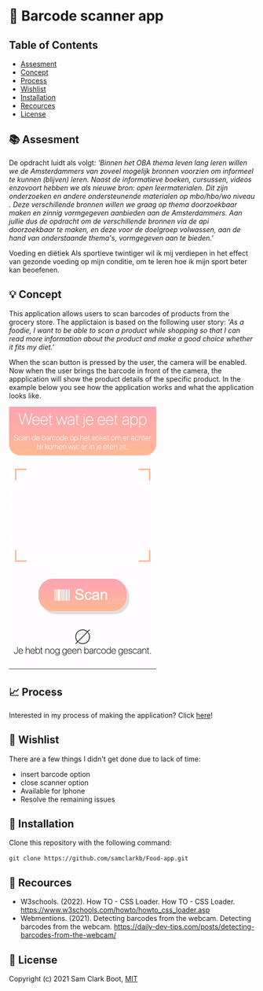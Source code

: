 # :iphone: Barcode scanner app

## Table of Contents 
* [Assesment](https://github.com/samclarkb/OBA-Project#books-assessment)
* [Concept](https://github.com/samclarkb/OBA-Project#bulb-concept)
* [Process](https://github.com/samclarkb/OBA-Project#chart_with_upwards_trend-process)
* [Wishlist](https://github.com/samclarkb/OBA-Projectp#memo-wishlist)
* [Installation](https://github.com/samclarkb/OBA-Project#wrench-installation)
* [Recources](https://github.com/samclarkb/OBA-Project#mag_right-recources)
* [License](https://github.com/samclarkb/OBA-Project#bookmark-license)

## :books: Assesment 
De opdracht luidt als volgt: *'Binnen het OBA thema leven lang leren willen we de Amsterdammers van zoveel mogelijk bronnen voorzien om informeel te kunnen (blijven) leren. Naast de informatieve boeken, cursussen, videos enzovoort hebben we als nieuwe bron: open leermaterialen. Dit zijn onderzoeken en andere ondersteunende materialen op mbo/hbo/wo niveau . Deze verschillende bronnen willen we graag op thema doorzoekbaar maken en zinnig vormgegeven aanbieden aan de Amsterdammers. Aan jullie dus de opdracht om de verschillende bronnen via de api doorzoekbaar te maken, en deze voor de doelgroep volwassen, aan de hand van onderstaande thema's, vormgegeven aan te bieden.'*

Voeding en diëtiek
Als sportieve twintiger wil ik mij verdiepen in het effect van gezonde voeding op mijn conditie, om te leren hoe ik mijn sport beter kan beoefenen.

## :bulb: Concept
This application allows users to scan barcodes of products from the grocery store. The applictaion is based on the following user story: *'As a foodie, I want to be able to scan a product while shopping so that I can read more information about the product and make a good choice whether it fits my diet.'*

When the scan button is pressed by the user, the camera will be enabled. Now when the user brings the barcode in front of the camera, the appplication will show the product details of the specific product. In the example below you see how the application works and what the application looks like.

<img src="https://github.com/samclarkb/Food-app/blob/main/static/images/Gifje.gif" width="300">

## :chart_with_upwards_trend: Process

Interested in my process of making the application? Click [here](https://github.com/samclarkb/Food-app/wiki/Process)!

## :memo: Wishlist
There are a few things I didn't get done due to lack of time:
* insert barcode option
* close scanner option
* Available for Iphone
* Resolve the remaining issues

## :wrench: Installation

Clone this repository with the following command:

`git clone https://github.com/samclarkb/Food-app.git`

## :mag_right: Recources 
- W3schools. (2022). How TO - CSS Loader. How TO - CSS Loader. https://www.w3schools.com/howto/howto_css_loader.asp
- Webmentions. (2021). Detecting barcodes from the webcam. Detecting barcodes from the webcam. https://daily-dev-tips.com/posts/detecting-barcodes-from-the-webcam/

## :bookmark: License 
Copyright (c) 2021 Sam Clark Boot, [MIT](https://github.com/samclarkb/OBA-Project/blob/main/LICENSE)
